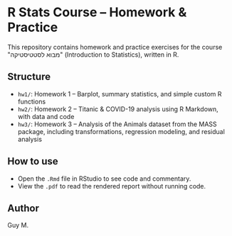 # R Stats Course – Homework & Practice

This repository contains homework and practice exercises for the course "מבוא לסטטיסטיקה" (Introduction to Statistics), written in R.

## Structure

- `hw1/`: Homework 1 – Barplot, summary statistics, and simple custom R functions
- `hw2/`: Homework 2 – Titanic & COVID-19 analysis using R Markdown, with data and code
- `hw3/`: Homework 3 – Analysis of the Animals dataset from the MASS package, including transformations, regression modeling, and residual analysis

## How to use

- Open the `.Rmd` file in RStudio to see code and commentary.
- View the `.pdf` to read the rendered report without running code.

## Author

Guy M.
